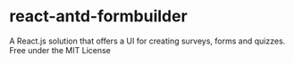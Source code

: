 # react-antd-formbuilder
A React.js solution that offers a UI for creating surveys, forms and quizzes. Free under the MIT License
